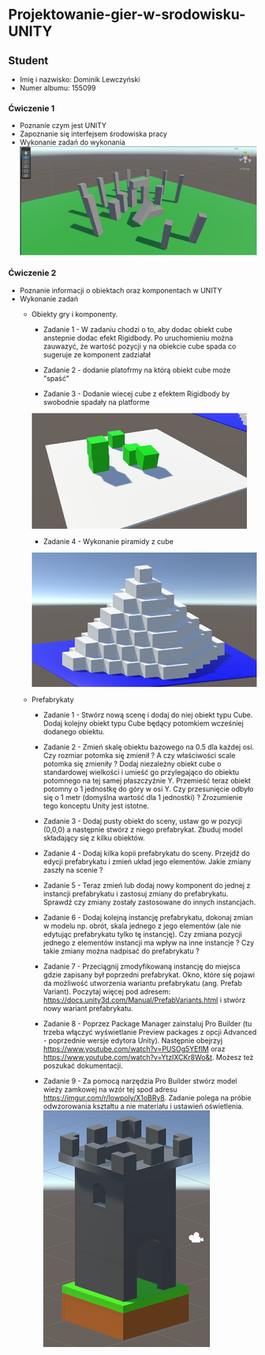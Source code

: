 # Projektowanie-gier-w-srodowisku-UNITY

## Student
* Imię i nazwisko: Dominik Lewczyński
* Numer albumu: 155099

### Ćwiczenie 1
* Poznanie czym jest UNITY
* Zapoznanie się interfejsem środowiska pracy
* Wykonanie zadań do wykonania
![Model of Stonehenge](./FirstProject-img/Stonehenge.png)

### Ćwiczenie 2
* Poznanie informacji o obiektach oraz komponentach w UNITY
* Wykonanie zadań
  * Obiekty gry i komponenty.
    * Zadanie 1 - W zadaniu chodzi o to, aby dodac obiekt cube anstepnie dodac efekt Rigidbody. Po uruchomieniu można zauwazyć, że wartość pozycji y na obiekcie cube spada co sugeruje ze komponent zadziałał

    * Zadanie 2 - dodanie platofrmy na którą obiekt cube może "spaść"

    * Zadanie 3 - Dodanie wiecej cube z efektem Rigidbody by swobodnie spadały na platforme

    ![Model of Piramid](./SecondProject-img/ObjectAndComponent.png)

    * Zadanie 4 - Wykonanie piramidy z cube
  
    ![Model of Piramid](./SecondProject-img/Piramid.png)
  * Prefabrykaty
    * Zadanie 1 - Stwórz nową scenę i dodaj do niej obiekt typu Cube. Dodaj kolejny obiekt typu Cube będący potomkiem wcześniej dodanego obiektu.

    * Zadanie 2 - Zmień skalę obiektu bazowego na 0.5 dla każdej osi. Czy rozmiar potomka się zmienił ? A czy właściwości scale potomka się zmieniły ? Dodaj niezależny obiekt cube o standardowej wielkości i umieść go przylegająco do obiektu potomnego na tej samej płaszczyźnie Y. Przemieść teraz obiekt potomny o 1 jednostkę do góry w osi Y. Czy przesunięcie odbyło się o 1 metr (domyślna wartość dla 1 jednostki) ? Zrozumienie tego konceptu Unity jest istotne.

    * Zadanie 3 - Dodaj pusty obiekt do sceny, ustaw go w pozycji (0,0,0) a następnie stwórz z niego prefabrykat. Zbuduj model składający się z kilku obiektów.

    * Zadanie 4 - Dodaj kilka kopii prefabrykatu do sceny. Przejdź do edycji prefabrykatu i zmień układ jego elementów. Jakie zmiany zaszły na scenie ?

    * Zadanie 5 - Teraz zmień lub dodaj nowy komponent do jednej z instancji prefabrykatu i zastosuj zmiany do prefabrykatu. Sprawdź czy zmiany zostały zastosowane do innych instancjach.

    * Zadanie 6 - Dodaj kolejną instancję prefabrykatu, dokonaj zmian w modelu np. obrót, skala jednego z jego elementów (ale nie edytując prefabrykatu tylko tę instancję). Czy zmiana pozycji jednego z elementów instancji ma wpływ na inne instancje ? Czy takie zmiany można nadpisać do prefabrykatu ?

    * Zadanie 7 - Przeciągnij zmodyfikowaną instancję do miejsca gdzie zapisany był poprzedni prefabrykat. Okno, które się pojawi da możliwość utworzenia wariantu prefabrykatu (ang. Prefab Variant). Poczytaj więcej pod adresem: https://docs.unity3d.com/Manual/PrefabVariants.html i stwórz nowy wariant prefabrykatu.

    * Zadanie 8 - Poprzez Package Manager zainstaluj Pro Builder (tu trzeba włączyć wyświetlanie Preview packages z opcji Advanced - poprzednie wersje edytora Unity). Następnie obejrzyj https://www.youtube.com/watch?v=PUSOg5YEflM oraz https://www.youtube.com/watch?v=YtzIXCKr8Wo&t. Możesz też poszukać dokumentacji.

    * Zadanie 9 - Za pomocą narzędzia Pro Builder stwórz model wieży zamkowej na wzór tej spod adresu https://imgur.com/r/lowpoly/X1oBRy8. Zadanie polega na próbie odwzorowania kształtu a nie materiału i ustawień oświetlenia.
    ![Model of Piramid](./SecondProject-img/CastleTower.png)